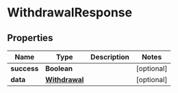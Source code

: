 # WithdrawalResponse

## Properties
Name | Type | Description | Notes
------------ | ------------- | ------------- | -------------
**success** | **Boolean** |  |  [optional]
**data** | [**Withdrawal**](Withdrawal.md) |  |  [optional]
